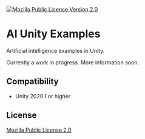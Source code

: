 [![Mozilla Public License Version 2.0](https://img.shields.io/badge/license-MPLv2-yellowgreen.svg)](https://opensource.org/licenses/MPL-2.0)

# AI Unity Examples

Artificial intelligence examples in Unity.

Currently a work in progress. More information soon.

## Compatibility

* Unity 2020.1 or higher

## License

[Mozilla Public License 2.0](LICENSE)
